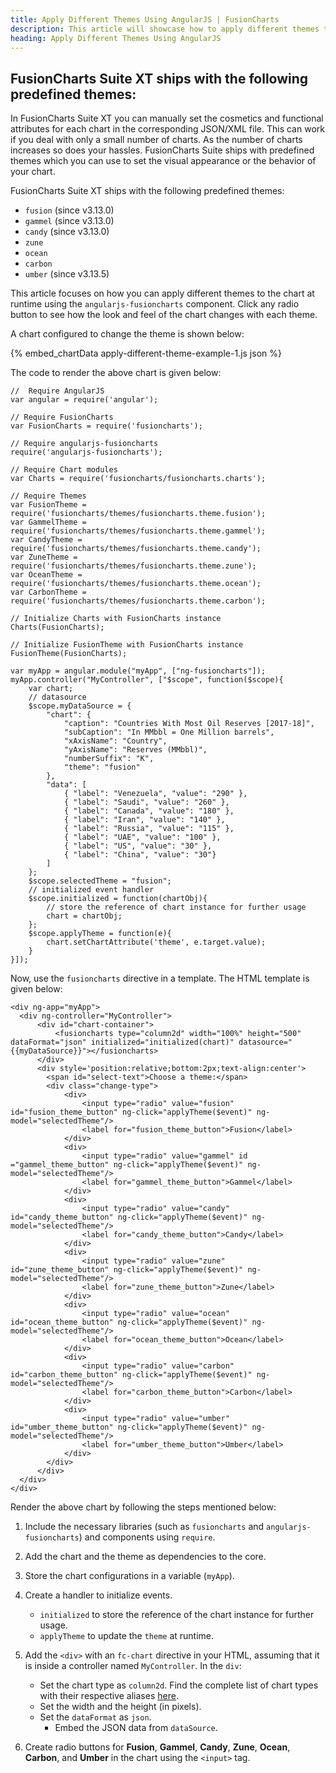 ```yaml
---
title: Apply Different Themes Using AngularJS | FusionCharts
description: This article will showcase how to apply different themes to the chart at runtime.
heading: Apply Different Themes Using AngularJS
---
```


## FusionCharts Suite XT ships with the following predefined themes:

In FusionCharts Suite XT you can manually set the cosmetics and functional attributes for each chart in the corresponding JSON/XML file. This can work if you deal with only a small number of charts. As the number of charts increases so does your hassles. FusionCharts Suite ships with predefined themes which you can use to set the visual appearance or the behavior of your chart.

FusionCharts Suite XT ships with the following predefined themes:

* `fusion` (since v3.13.0)
* `gammel` (since v3.13.0)
* `candy` (since v3.13.0)
* `zune`
* `ocean`
* `carbon`
* `umber` (since v3.13.5)

This article focuses on how you can apply different themes to the chart at runtime using the `angularjs-fusioncharts` component. Click any radio button to see how the look and feel of the chart changes with each theme.

A chart configured to change the theme is shown below:

{% embed_chartData apply-different-theme-example-1.js json %}

The code to render the above chart is given below:

```
//  Require AngularJS 
var angular = require('angular');

// Require FusionCharts 
var FusionCharts = require('fusioncharts');

// Require angularjs-fusioncharts 
require('angularjs-fusioncharts');

// Require Chart modules 
var Charts = require('fusioncharts/fusioncharts.charts');

// Require Themes
var FusionTheme = require('fusioncharts/themes/fusioncharts.theme.fusion');
var GammelTheme = require('fusioncharts/themes/fusioncharts.theme.gammel');
var CandyTheme = require('fusioncharts/themes/fusioncharts.theme.candy');
var ZuneTheme = require('fusioncharts/themes/fusioncharts.theme.zune');
var OceanTheme = require('fusioncharts/themes/fusioncharts.theme.ocean');
var CarbonTheme = require('fusioncharts/themes/fusioncharts.theme.carbon');

// Initialize Charts with FusionCharts instance
Charts(FusionCharts);

// Initialize FusionTheme with FusionCharts instance
FusionTheme(FusionCharts);

var myApp = angular.module("myApp", ["ng-fusioncharts"]);
myApp.controller("MyController", ["$scope", function($scope){
	var chart;
	// datasource
	$scope.myDataSource = {
		"chart": {
			"caption": "Countries With Most Oil Reserves [2017-18]",
			"subCaption": "In MMbbl = One Million barrels",
			"xAxisName": "Country",
			"yAxisName": "Reserves (MMbbl)",
			"numberSuffix": "K",
			"theme": "fusion"
		},
		"data": [
		    { "label": "Venezuela", "value": "290" },
		    { "label": "Saudi", "value": "260" },
		    { "label": "Canada", "value": "180" },
		    { "label": "Iran", "value": "140" },
		    { "label": "Russia", "value": "115" },
		    { "label": "UAE", "value": "100" },
		    { "label": "US", "value": "30" },
		    { "label": "China", "value": "30"}
		]
  	};
	$scope.selectedTheme = "fusion";
	// initialized event handler
	$scope.initialized = function(chartObj){
		// store the reference of chart instance for further usage
		chart = chartObj;
	};
	$scope.applyTheme = function(e){
		chart.setChartAttribute('theme', e.target.value);
	}
}]);
```

Now, use the `fusioncharts` directive in a template. The HTML template is given below:

```
<div ng-app="myApp">
  <div ng-controller="MyController"> 
      <div id="chart-container">
          <fusioncharts type="column2d" width="100%" height="500" dataFormat="json" initialized="initialized(chart)" datasource="{{myDataSource}}"></fusioncharts>
      </div>
      <div style='position:relative;bottom:2px;text-align:center'>
        <span id="select-text">Choose a theme:</span>
        <div class="change-type">
            <div>
                <input type="radio" value="fusion" id="fusion_theme_button" ng-click="applyTheme($event)" ng-model="selectedTheme"/>
                <label for="fusion_theme_button">Fusion</label>
            </div>
            <div>
                <input type="radio" value="gammel" id ="gammel_theme_button" ng-click="applyTheme($event)" ng-model="selectedTheme"/>
                <label for="gammel_theme_button">Gammel</label>
            </div>
            <div>
                <input type="radio" value="candy" id="candy_theme_button" ng-click="applyTheme($event)" ng-model="selectedTheme"/>
                <label for="candy_theme_button">Candy</label>
            </div>
            <div>
                <input type="radio" value="zune" id="zune_theme_button" ng-click="applyTheme($event)" ng-model="selectedTheme"/>
                <label for="zune_theme_button">Zune</label>
            </div>
            <div>
                <input type="radio" value="ocean" id="ocean_theme_button" ng-click="applyTheme($event)" ng-model="selectedTheme"/>
                <label for="ocean_theme_button">Ocean</label>
            </div>
            <div>
                <input type="radio" value="carbon" id="carbon_theme_button" ng-click="applyTheme($event)" ng-model="selectedTheme"/>
                <label for="carbon_theme_button">Carbon</label>
            </div>
            <div>
                <input type="radio" value="umber" id="umber_theme_button" ng-click="applyTheme($event)" ng-model="selectedTheme"/>
                <label for="umber_theme_button">Umber</label>
            </div>
        </div>
      </div>
  </div>
</div>
```

Render the above chart by following the steps mentioned below:

1. Include the necessary libraries (such as `fusioncharts` and `angularjs-fusioncharts`) and components using `require`.

2. Add the chart and the theme as dependencies to the core.

3. Store the chart configurations in a variable (`myApp`).

4. Create a handler to initialize events.
	* `initialized` to store the reference of the chart instance for further usage.
	* `applyTheme` to update the `theme` at runtime.

5. Add the `<div>` with an `fc-chart` directive in your HTML, assuming that it is inside a controller named `MyController`. In the `div`:
    * Set the chart type as `column2d`. Find the complete list of chart types with their respective aliases [here](https://www.fusioncharts.com/dev/chart-guide/list-of-charts).
    * Set the width and the height (in pixels).
    * Set the `dataFormat` as `json`.
	  * Embed the JSON data from `dataSource`.

6. Create radio buttons for **Fusion**, **Gammel**, **Candy**, **Zune**, **Ocean**, **Carbon**, and **Umber** in the chart using the `<input>` tag.

